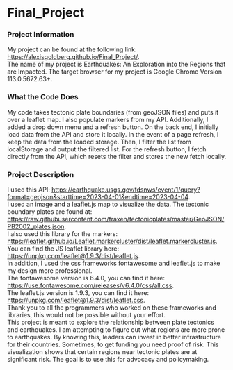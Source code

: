 # Final_Project
### Project Information
My project can be found at the following link: https://alexisgoldberg.github.io/Final_Project/. <br>
The name of my project is Earthquakes: An Exploration into the Regions that are Impacted.
The target browser for my project is Google Chrome Version 113.0.5672.63+.

### What the Code Does
My code takes tectonic plate boundaries (from geoJSON files) and puts it over a leaflet map. I also populate markers from my API. Additionally, I added a drop down menu and a refresh button. On the back end, I initially load data from the API and store it locally. In the event of a page refresh, I keep the data from the loaded storage. Then, I filter the list from localStorage and output the filtered list. For the refresh button, I fetch directly from the API, which resets the filter and stores the new fetch locally.

### Project Description
I used this API: https://earthquake.usgs.gov/fdsnws/event/1/query?format=geojson&starttime=2023-04-01&endtime=2023-04-04. <br>
I used an image and a leaflet.js map to visualize the data. 
The tectonic boundary plates are found at: https://raw.githubusercontent.com/fraxen/tectonicplates/master/GeoJSON/PB2002_plates.json. <br>
I also used this library for the markers: https://leaflet.github.io/Leaflet.markercluster/dist/leaflet.markercluster.js. <br>
You can find the JS leaflet library here: https://unpkg.com/leaflet@1.9.3/dist/leaflet.js. <br>
In addition, I used the css frameworks fontawesome and leaflet.js to make my design more professional.  
The fontawesome version is 6.4.0, you can find it here: https://use.fontawesome.com/releases/v6.4.0/css/all.css. <br>
The leaflet.js version is 1.9.3, you can find it here: https://unpkg.com/leaflet@1.9.3/dist/leaflet.css. <br>
Thank you to all the programmers who worked on these frameworks and libraries, this would not be possible without your effort.  
This project is meant to explore the relationship between plate tectonics and earthquakes. I am attempting to figure out what regions are more prone to earthquakes. By knowing this, leaders can invest in better infrastructure for their countries. Sometimes, to get funding you need proof of risk. This visualization shows that certain regions near tectonic plates are at significant risk. The goal is to use this for advocacy and policymaking. 

